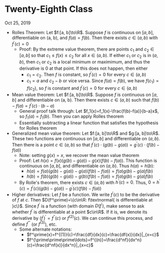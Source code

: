 # Twenty-Eighth Class
Oct 25, 2019
* Rolles Theorem: Let $f:[a, b]\to\R$. Suppose $f$ is continuous on $[a, b]$, differentiable on (a, b), and $f(a)=f(b)$. Then there exists $c\in(a, b)$ with $f^\prime(c)=0$
  * Proof: By the extreme value theorem, there are points $c_1$ and $c_2\in[a, b]$ so that $c_1\leq f(x)\leq c_2$ for all $x\in(a, b)$. If either $c_1$ or $c_2$ is in $(a, b)$, then $c_1$ or $c_2$ is a local minimum or maximimum, and thus the derivative is $0$ at that point. If this does not happen, then either 
    * $c_1=c_2$. Then $f$ is constant, so $f^\prime(c)=0$ for every $c\in(a, b)$
    * $c_1=a$ and $c_2-b$ or vice versa. Since $f(a)=f(b)$, we have $f(c_1)=f(c_2)$, so $f$ is constant and $f^\prime(c)=0$ for every $c\in(a, b)$
* Mean value theorem: Let $f:[a, b]\to\R$. Suppose $f$ is continuous on $[a, b]$ and differentiable on (a, b). Then there exists $c\in(a, b)$ such that $f(b)-f(a)=f^\prime(c)\cdot (b-a)$
  * General proof talk through: Let $f_1(x)=f_1(x)-\frac{f(b)-f(a)}{b-a}x$, so $f_1(a)=f_1(b)$. Then you can apply Rolles theorem
  * Essentially subtracting a linear function that satisfies the hypothesis for Rolles theorem
* Generalized mean value theorem: Let $f:[a, b]\to\R$ and $g:[a, b]\to\R$. These two functions are continuous on $[a, b]$ and differentiable on $(a, b)$. Then there is a point $c\in(a, b)$ so that $f^\prime(c)\cdot (g(b)-g(a))=g^\prime(c)\cdot (f(b)-f(a))$
  * Note: setting $g(x)=x$, we recover the mean value theorem
  * Proof: Let $h(x)=f(x)(g(b)-g(a))-g(x)(f(b)-f(a))$. This function is continuous on $[a, b]$, and differentiable on $(a, b)$. Thus $h(a)=h(b)$: 
    * $h(a)=f(a)(g(b)-g(a))-g(a)(f(b)-f(a))=f(a)g(b)-g(a)f(b)$
    * $h(b)=f(b)(g(b)-g(a))-g(b)(f(b)-f(a))=f(a)g(b)-g(a)f(b)$
  * By Rolle's theorem, there exists $c\in(a, b)$ with $h^\prime(c)=0$. Thus, $0=h^\prime(c)=f^\prime(c)(g(b)-g(a))-g^\prime(c)(f(b)-f(a))$
* Higher derivatives: Let $f$ be a function. We write $f^\prime(c)$ to be the derivative of $f$ at $c$. Then $D(f^\prime)=\{c\in\R: f\textnormal{ is differentiable at }c\}$. Since $f^\prime$ is a function (with domain $D(f^\prime)$, make sense to ask whether $f^\prime$ is differentiable at a point $c\in\R$. If it is, we denote its derivative by $(f^\prime)^\prime=f^{\prime\prime}(c)$ or $f^{(2)}(c)$. We can continue this process, and define $f^{\prime\prime\prime}$ (or $f^{(3)}$), etc. 
  * Some alternate notations: 
    * $f^\prime(x)=f^{(1)}(c)=\frac{df}{dx}(c)=\frac{df(x)}{dx}|_{x=c}$
    * $f^{\prime\prime\prime\ldots}=f^{(n)}=\frac{d^nf}{dx^n}(c)=\frac{d^nf(x)}{dx^n}|_{x=c}$ 



